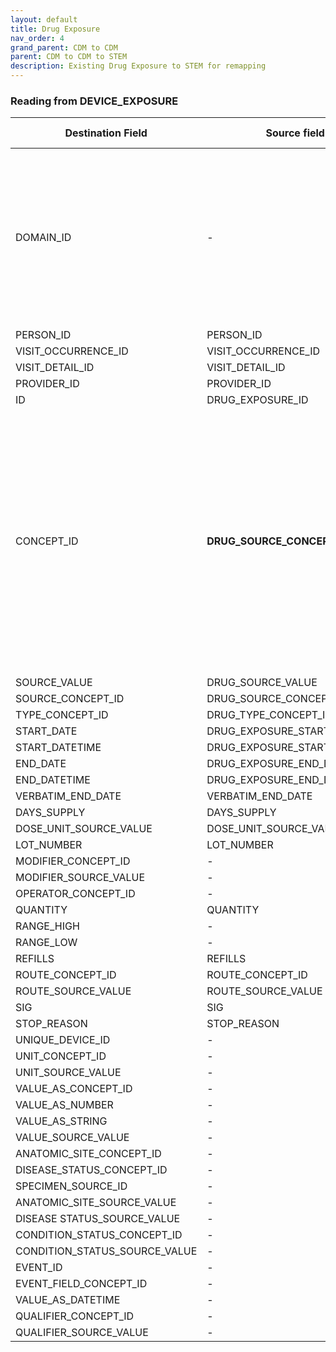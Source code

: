```yaml
---
layout: default
title: Drug Exposure
nav_order: 4
grand_parent: CDM to CDM
parent: CDM to CDM to STEM
description: Existing Drug Exposure to STEM for remapping
---
```



### Reading from **DEVICE_EXPOSURE**

| Destination Field | Source field | Logic | Comment field |
| --- | --- | --- | --- |
| DOMAIN_ID | - | - | This should be the domain_id of the standard concept in the CONCEPT_ID field. If a code is mapped to CONCEPT_ID 0, put the domain_id as Observation |
| PERSON_ID | PERSON_ID | - | - |
| VISIT_OCCURRENCE_ID | VISIT_OCCURRENCE_ID  | - | - |
| VISIT_DETAIL_ID | VISIT_DETAIL_ID  | - | - |
| PROVIDER_ID | PROVIDER_ID  | - | -|
| ID | DRUG_EXPOSURE_ID |  | - |
| CONCEPT_ID | **DRUG_SOURCE_CONCEPT_ID** | Use the [Source-to-Standard Query](https://ohdsi.github.io/CommonDataModel/sqlScripts.html).<br><br> Lookup the target concept that the source concept maps to. If there are multiple target concepts, create multiple records.| 	  |
| SOURCE_VALUE | DRUG_SOURCE_VALUE | - | - |
| SOURCE_CONCEPT_ID | DRUG_SOURCE_CONCEPT_ID | - | - |
| TYPE_CONCEPT_ID | DRUG_TYPE_CONCEPT_ID | - | - |
| START_DATE | DRUG_EXPOSURE_START_DATE | - | - |
| START_DATETIME | DRUG_EXPOSURE_START_DATETIME | - | - |
| END_DATE | DRUG_EXPOSURE_END_DATE | - | - |
| END_DATETIME | DRUG_EXPOSURE_END_DATETIME | - | - |
| VERBATIM_END_DATE | VERBATIM_END_DATE | - | - |
| DAYS_SUPPLY | DAYS_SUPPLY | - | - |
| DOSE_UNIT_SOURCE_VALUE | DOSE_UNIT_SOURCE_VALUE | - | - |
| LOT_NUMBER | LOT_NUMBER | - | - |
| MODIFIER_CONCEPT_ID | - | - | - |
| MODIFIER_SOURCE_VALUE | - | - | - |
| OPERATOR_CONCEPT_ID | - | - | - |
| QUANTITY | QUANTITY | - | - |
| RANGE_HIGH | - | - | - |
| RANGE_LOW | - | - | - |
| REFILLS | REFILLS | - | - |
| ROUTE_CONCEPT_ID | ROUTE_CONCEPT_ID | - | - |
| ROUTE_SOURCE_VALUE | ROUTE_SOURCE_VALUE | - | - |
| SIG | SIG | - | - |
| STOP_REASON | STOP_REASON | - | - |
| UNIQUE_DEVICE_ID | - | - | - |
| UNIT_CONCEPT_ID | - | - | - |
| UNIT_SOURCE_VALUE | - | - | - |
| VALUE_AS_CONCEPT_ID | - | - | - |
| VALUE_AS_NUMBER | - | - | - |
| VALUE_AS_STRING | - | - | - |
| VALUE_SOURCE_VALUE | - | - | - |
| ANATOMIC_SITE_CONCEPT_ID | - | - | - |
| DISEASE_STATUS_CONCEPT_ID | - | - | - |
| SPECIMEN_SOURCE_ID | - | - | - |
| ANATOMIC_SITE_SOURCE_VALUE | - | - | - |
| DISEASE STATUS_SOURCE_VALUE | - | - | - |
| CONDITION_STATUS_CONCEPT_ID | - | - | - | 
| CONDITION_STATUS_SOURCE_VALUE | - | - | - |
| EVENT_ID | - | - | - |
| EVENT_FIELD_CONCEPT_ID | - | - | - |
| VALUE_AS_DATETIME | - | - | - |
| QUALIFIER_CONCEPT_ID | - | - | - |
| QUALIFIER_SOURCE_VALUE | - | - | - |